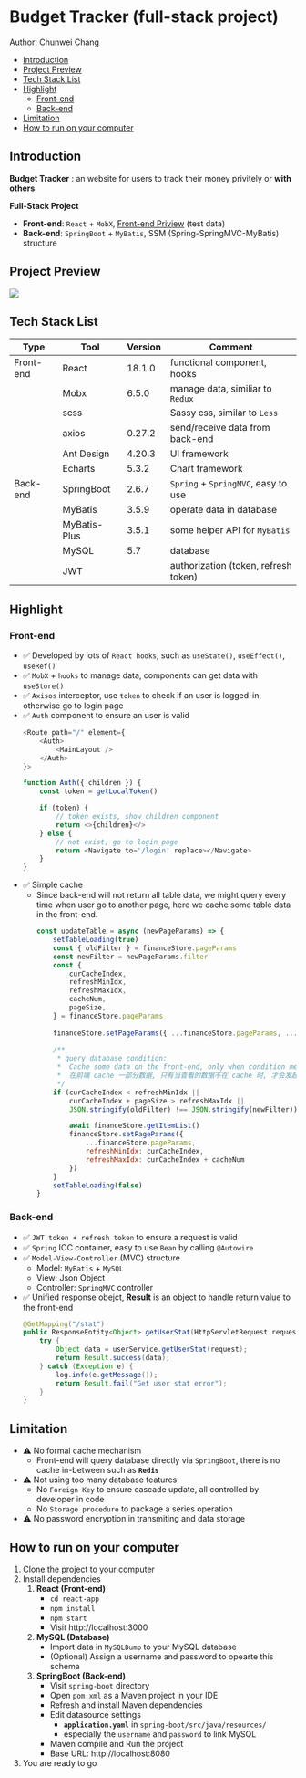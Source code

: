 # Budget Tracker (full-stack project)
Author: Chunwei Chang


- [Introduction](#introduction)
- [Project Preview](#project-preview)
- [Tech Stack List](#tech-stack-list)
- [Highlight](#highlight)
  - [Front-end](#front-end)
  - [Back-end](#back-end)
- [Limitation](#limitation)
- [How to run on your computer](#how-to-run-on-your-computer)


## Introduction
**Budget Tracker**
: an website for users to track their money privitely or **with others**.

**Full-Stack Project**
- **Front-end**: `React` + `MobX`, [Front-end Priview](https://blue86321.github.io/budget-tracker/) (test data)
- **Back-end**: `SpringBoot` + `MyBatis`, SSM (Spring-SpringMVC-MyBatis) structure


## Project Preview
![](https://github.com/blue86321/budget-tracker/blob/master/project_preview.gif)

## Tech Stack List
| Type      | Tool         | Version | Comment                              |
| --------- | ------------ | ------- | ------------------------------------ |
| Front-end | React        | 18.1.0  | functional component, hooks          |
|           | Mobx         | 6.5.0   | manage data, similiar to `Redux`     |
|           | scss         |         | Sassy css, similar to `Less`         |
|           | axios        | 0.27.2  | send/receive data from back-end      |
|           | Ant Design   | 4.20.3  | UI framework                         |
|           | Echarts      | 5.3.2   | Chart framework                      |
| Back-end  | SpringBoot   | 2.6.7   | `Spring` + `SpringMVC`, easy to use  |
|           | MyBatis      | 3.5.9   | operate data in database             |
|           | MyBatis-Plus | 3.5.1   | some helper API for `MyBatis`        |
|           | MySQL        | 5.7     | database                             |
|           | JWT          |         | authorization (token, refresh token) |


## Highlight
### Front-end
- ✅ Developed by lots of `React hooks`, such as `useState()`, `useEffect()`, `useRef()`
- ✅ `MobX` + `hooks` to manage data, components can get data with `useStore()`
- ✅ `Axisos` interceptor, use `token` to check if an user is logged-in, otherwise go to login page
- ✅ `Auth` component to ensure an user is valid
    ```js
    <Route path="/" element={
        <Auth>
            <MainLayout />
        </Auth>
    }>
    ```
    ```js
    function Auth({ children }) {
        const token = getLocalToken()

        if (token) {
            // token exists, show children component
            return <>{children}</>
        } else {
            // not exist, go to login page
            return <Navigate to='/login' replace></Navigate>
        }
    }
    ```
- ✅ Simple cache
  - Since back-end will not return all table data, we might query every time when user go to another page, here we cache some table data in the front-end.
    ```js
    const updateTable = async (newPageParams) => {
        setTableLoading(true)
        const { oldFilter } = financeStore.pageParams
        const newFilter = newPageParams.filter
        const {
            curCacheIndex,
            refreshMinIdx, 
            refreshMaxIdx, 
            cacheNum, 
            pageSize,
        } = financeStore.pageParams
        
        financeStore.setPageParams({ ...financeStore.pageParams, ...newPageParams })
        
        /**
         * query database condition: 
         *  Cache some data on the front-end, only when condition meet will query the database.
         *  在前端 cache 一部分数据, 只有当查看的数据不在 cache 时, 才会发起请求
         */
        if (curCacheIndex < refreshMinIdx ||
            curCacheIndex + pageSize > refreshMaxIdx ||
            JSON.stringify(oldFilter) !== JSON.stringify(newFilter)) {

            await financeStore.getItemList()
            financeStore.setPageParams({ 
                ...financeStore.pageParams, 
                refreshMinIdx: curCacheIndex, 
                refreshMaxIdx: curCacheIndex + cacheNum
            })
        }
        setTableLoading(false)
    }
    ```


### Back-end
- ✅ `JWT token + refresh token` to ensure a request is valid
- ✅ `Spring` IOC container, easy to use `Bean` by calling  `@Autowire`
- ✅ `Model-View-Controller` (MVC) structure
  - Model: `MyBatis` + `MySQL`
  - View: Json Object
  - Controller: `SpringMVC` controller
- ✅ Unified response obejct, **Result** is an object to handle return value to the front-end
    ```java
    @GetMapping("/stat")
    public ResponseEntity<Object> getUserStat(HttpServletRequest request) {
        try {
            Object data = userService.getUserStat(request);
            return Result.success(data);
        } catch (Exception e) {
            log.info(e.getMessage());
            return Result.fail("Get user stat error");
        }
    }
    ```

## Limitation
- ⚠️ No formal cache mechanism
  - Front-end will query database directly via `SpringBoot`, there is no cache in-between such as **`Redis`**
- ⚠️ Not using too many database features
  - No `Foreign Key` to ensure cascade update, all controlled by developer in code
  - No `Storage procedure` to package a series operation
- ⚠️ No password encryption in transmiting and data storage


## How to run on your computer
1. Clone the project to your computer
2. Install dependencies
   1. **React (Front-end)**
       - `cd react-app`
       - `npm install`
       - `npm start`
       - Visit http://localhost:3000
   2. **MySQL (Database)**
       - Import data in `MySQLDump` to your MySQL database
       - (Optional) Assign a username and password to opearte this schema
   3. **SpringBoot (Back-end)**
       - Visit `spring-boot` directory
       - Open `pom.xml` as a Maven project in your IDE
       - Refresh and install Maven dependencies
       - Edit datasource settings
         - **`application.yaml`** in `spring-boot/src/java/resources/`
         - especially the `username` and `password` to link MySQL
       - Maven compile and Run the project
       - Base URL: http://localhost:8080
3. You are ready to go
